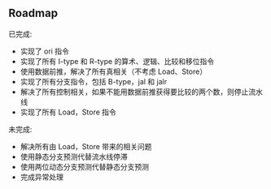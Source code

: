 ## Roadmap

已完成:

- 实现了 ori 指令
- 实现了所有 I-type 和 R-type 的算术、逻辑、比较和移位指令
- 使用数据前推，解决了所有真相关（不考虑 Load、Store）
- 实现了所有分支指令，包括 B-type，jal 和 jalr
- 解决了所有控制相关，如果不能用数据前推获得要比较的两个数，则停止流水线
- 实现了所有 Load，Store 指令

未完成:

- 解决所有由 Load，Store 带来的相关问题
- 使用静态分支预测代替流水线停滞
- 使用两位动态分支预测代替静态分支预测
- 完成异常处理